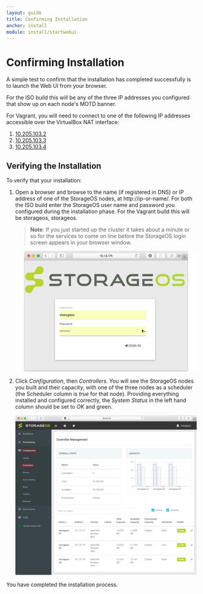 ```yaml
---
layout: guide
title: Confirming Installation
anchor: install
module: install/startwebui
---
```


# Confirming Installation

A simple test to confirm that the installation has completed successfully is to launch the Web UI from your browser.

For the ISO build this will be any of the three IP addresses you configured that show up on each node's MOTD banner.

For Vagrant, you will need to connect to one of the following IP addresses accessible over the VirtualBox NAT interface:

1. [10.205.103.2](http://10.205.103.2)
2. [10.205.103.3](http://10.205.103.3)
3. [10.205.103.4](http://10.205.103.4)


## Verifying the Installation

To verify that your installation:

1. Open a browser and browse to the name (if registered in DNS) or IP address of one of the StorageOS nodes, at http://ip-or-name/.  For both the ISO build enter the StorageOS user name and password you configured during the installation phase.  For the Vagrant build this will be storageos, storageos.

   >**Note**: If you just started up the cluster it takes about a minute or so for the services to come on line before the StorageOS login screen appears in your browser window.

    ![screenshot](/images/docs/iso/weblogin.png)

1. Click *Configuration*, then *Controllers*. You will see the StorageOS nodes you built and their capacity, with one of the three nodes as a scheduler (the Scheduler column is *true* for that node).  Providing everything installed and configured correctly, the *System Status* in the left hand column should be set to *OK* and green.

    <a name="WebUI"></a>[<img src="/images/docs/iso/webui.png" width="760">](./webuipng.html)

You have completed the installation process.

